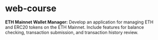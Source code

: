 # web-course
**ETH Mainnet Wallet Manager:** Develop an application for managing ETH and ERC20 tokens on the ETH Mainnet. Include features for balance checking, transaction submission, and transaction history review.
